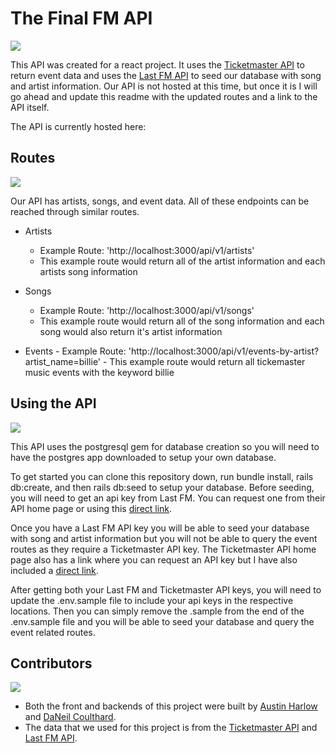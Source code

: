 # The Final FM API

![](https://media.giphy.com/media/RnX4q6yYDoYCI/giphy.gif)

This API was created for a react project. It uses the [Ticketmaster API](https://developer.ticketmaster.com/) to return event data and uses the [Last FM API](https://www.last.fm/api) to seed our database with song and artist information. Our API is not hosted at this time, but once it is I will go ahead and update this readme with the updated routes and a link to the API itself.

The API is currently hosted here: 

## Routes

![](https://media.giphy.com/media/3ohs7Td2HosDPOLBGU/giphy.gif)

  Our API has artists, songs, and event data. All of these endpoints can be reached through similar routes.
  
  * Artists
    - Example Route: 'http://localhost:3000/api/v1/artists'
    - This example route would return all of the artist information and each artists song information
    
  * Songs
    - Example Route: 'http://localhost:3000/api/v1/songs'
    - This example route would return all of the song information and each song would also return it's artist information
    
   * Events
    - Example Route: 'http://localhost:3000/api/v1/events-by-artist?artist_name=billie'
    - This example route would return all tickemaster music events with the keyword billie

## Using the API

![](https://media.giphy.com/media/ue5ZwFCaxy64M/giphy.gif)

This API uses the postgresql gem for database creation so you will need to have the postgres app downloaded to setup your own database.

To get started you can clone this repository down, run bundle install, rails db:create, and then rails db:seed to setup your database. Before seeding, you will need to get an api key from Last FM. You can request one from their API home page or using this [direct link](https://secure.last.fm/login?next=/api/account/create).
  
Once you have a Last FM API key you will be able to seed your database with song and artist information but you will not be able to query the event routes as they require a Ticketmaster API key. The Ticketmaster API home page also has a link where you can request an API key but I have also included a [direct link](https://developer-acct.ticketmaster.com/user/login).
 
After getting both your Last FM and Ticketmaster API keys, you will need to update the .env.sample file to include your api keys in the respective locations. Then you can simply remove the .sample from the end of the .env.sample file and you will be able to seed your database and query the event related routes.

## Contributors

![](https://media.giphy.com/media/3oEjHWXddcCOGZNmFO/giphy.gif)

* Both the front and backends of this project were built by [Austin Harlow](https://github.com/AustinBH) and [DaNeil Coulthard](https://github.com/caffiendkitten).
* The data that we used for this project is from the [Ticketmaster API](https://developer.ticketmaster.com/) and [Last FM API](https://www.last.fm/api).
